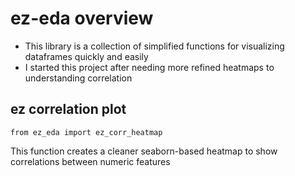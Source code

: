 # ez-eda overview
- This library is a collection of simplified functions for visualizing dataframes quickly and easily
- I started this project after needing more refined heatmaps to understanding correlation

## ez correlation plot 
```
from ez_eda import ez_corr_heatmap
```
This function creates a cleaner seaborn-based heatmap to show correlations between numeric features
